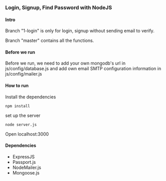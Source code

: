 ### Login, Signup, Find Password with NodeJS


#### Intro
Branch "1-login" is only for login, signup without sending email to verify.

Branch "master" contains all the functions.

#### Before we run

Before we run, we need to add your own mongodb's url in js/config/database.js and add own email SMTP configuration information in js/config/mailer.js

#### How to run




Install the dependencies

	npm install

set up the server
	
	node server.js

Open localhost:3000


#### Dependencies
- ExpressJS
- Passport.js
- NodeMailer.js
- Mongoose.js

